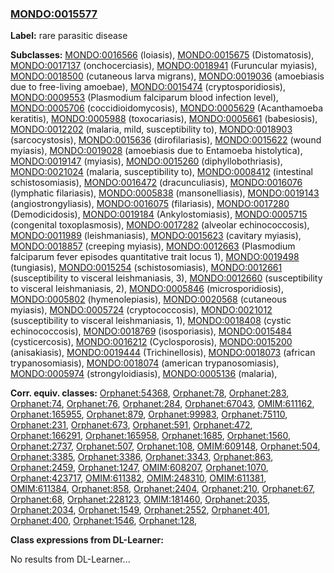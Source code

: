 
### [MONDO:0015577](http://purl.obolibrary.org/obo/MONDO_0015577)
**Label:** rare parasitic disease

**Subclasses:** [MONDO:0016566](http://purl.obolibrary.org/obo/MONDO_0016566) (loiasis), [MONDO:0015675](http://purl.obolibrary.org/obo/MONDO_0015675) (Distomatosis), [MONDO:0017137](http://purl.obolibrary.org/obo/MONDO_0017137) (onchocerciasis), [MONDO:0018941](http://purl.obolibrary.org/obo/MONDO_0018941) (Furuncular myiasis), [MONDO:0018500](http://purl.obolibrary.org/obo/MONDO_0018500) (cutaneous larva migrans), [MONDO:0019036](http://purl.obolibrary.org/obo/MONDO_0019036) (amoebiasis due to free-living amoebae), [MONDO:0015474](http://purl.obolibrary.org/obo/MONDO_0015474) (cryptosporidiosis), [MONDO:0009553](http://purl.obolibrary.org/obo/MONDO_0009553) (Plasmodium falciparum blood infection level), [MONDO:0005706](http://purl.obolibrary.org/obo/MONDO_0005706) (coccidioidomycosis), [MONDO:0005629](http://purl.obolibrary.org/obo/MONDO_0005629) (Acanthamoeba keratitis), [MONDO:0005988](http://purl.obolibrary.org/obo/MONDO_0005988) (toxocariasis), [MONDO:0005661](http://purl.obolibrary.org/obo/MONDO_0005661) (babesiosis), [MONDO:0012202](http://purl.obolibrary.org/obo/MONDO_0012202) (malaria, mild, susceptibility to), [MONDO:0018903](http://purl.obolibrary.org/obo/MONDO_0018903) (sarcocystosis), [MONDO:0015636](http://purl.obolibrary.org/obo/MONDO_0015636) (dirofilariasis), [MONDO:0015622](http://purl.obolibrary.org/obo/MONDO_0015622) (wound myiasis), [MONDO:0019028](http://purl.obolibrary.org/obo/MONDO_0019028) (amoebiasis due to Entamoeba histolytica), [MONDO:0019147](http://purl.obolibrary.org/obo/MONDO_0019147) (myiasis), [MONDO:0015260](http://purl.obolibrary.org/obo/MONDO_0015260) (diphyllobothriasis), [MONDO:0021024](http://purl.obolibrary.org/obo/MONDO_0021024) (malaria, susceptibility to), [MONDO:0008412](http://purl.obolibrary.org/obo/MONDO_0008412) (intestinal schistosomiasis), [MONDO:0016472](http://purl.obolibrary.org/obo/MONDO_0016472) (dracunculiasis), [MONDO:0016076](http://purl.obolibrary.org/obo/MONDO_0016076) (lymphatic filariasis), [MONDO:0005838](http://purl.obolibrary.org/obo/MONDO_0005838) (mansonelliasis), [MONDO:0019143](http://purl.obolibrary.org/obo/MONDO_0019143) (angiostrongyliasis), [MONDO:0016075](http://purl.obolibrary.org/obo/MONDO_0016075) (filariasis), [MONDO:0017280](http://purl.obolibrary.org/obo/MONDO_0017280) (Demodicidosis), [MONDO:0019184](http://purl.obolibrary.org/obo/MONDO_0019184) (Ankylostomiasis), [MONDO:0005715](http://purl.obolibrary.org/obo/MONDO_0005715) (congenital toxoplasmosis), [MONDO:0017282](http://purl.obolibrary.org/obo/MONDO_0017282) (alveolar echinococcosis), [MONDO:0011989](http://purl.obolibrary.org/obo/MONDO_0011989) (leishmaniasis), [MONDO:0015623](http://purl.obolibrary.org/obo/MONDO_0015623) (cavitary myiasis), [MONDO:0018857](http://purl.obolibrary.org/obo/MONDO_0018857) (creeping myiasis), [MONDO:0012663](http://purl.obolibrary.org/obo/MONDO_0012663) (Plasmodium falciparum fever episodes quantitative trait locus 1), [MONDO:0019498](http://purl.obolibrary.org/obo/MONDO_0019498) (tungiasis), [MONDO:0015254](http://purl.obolibrary.org/obo/MONDO_0015254) (schistosomiasis), [MONDO:0012661](http://purl.obolibrary.org/obo/MONDO_0012661) (susceptibility to visceral leishmaniasis, 3), [MONDO:0012660](http://purl.obolibrary.org/obo/MONDO_0012660) (susceptibility to visceral leishmaniasis, 2), [MONDO:0005846](http://purl.obolibrary.org/obo/MONDO_0005846) (microsporidiosis), [MONDO:0005802](http://purl.obolibrary.org/obo/MONDO_0005802) (hymenolepiasis), [MONDO:0020568](http://purl.obolibrary.org/obo/MONDO_0020568) (cutaneous myiasis), [MONDO:0005724](http://purl.obolibrary.org/obo/MONDO_0005724) (cryptococcosis), [MONDO:0021012](http://purl.obolibrary.org/obo/MONDO_0021012) (susceptibility to visceral leishmaniasis, 1), [MONDO:0018408](http://purl.obolibrary.org/obo/MONDO_0018408) (cystic echinococcosis), [MONDO:0018769](http://purl.obolibrary.org/obo/MONDO_0018769) (isosporiasis), [MONDO:0015484](http://purl.obolibrary.org/obo/MONDO_0015484) (cysticercosis), [MONDO:0016212](http://purl.obolibrary.org/obo/MONDO_0016212) (Cyclosporosis), [MONDO:0015200](http://purl.obolibrary.org/obo/MONDO_0015200) (anisakiasis), [MONDO:0019444](http://purl.obolibrary.org/obo/MONDO_0019444) (Trichinellosis), [MONDO:0018073](http://purl.obolibrary.org/obo/MONDO_0018073) (african trypanosomiasis), [MONDO:0018074](http://purl.obolibrary.org/obo/MONDO_0018074) (american trypanosomiasis), [MONDO:0005974](http://purl.obolibrary.org/obo/MONDO_0005974) (strongyloidiasis), [MONDO:0005136](http://purl.obolibrary.org/obo/MONDO_0005136) (malaria), 

**Corr. equiv. classes:** [Orphanet:54368](http://www.orpha.net/ORDO/Orphanet_54368), [Orphanet:78](http://www.orpha.net/ORDO/Orphanet_78), [Orphanet:283](http://www.orpha.net/ORDO/Orphanet_283), [Orphanet:74](http://www.orpha.net/ORDO/Orphanet_74), [Orphanet:76](http://www.orpha.net/ORDO/Orphanet_76), [Orphanet:284](http://www.orpha.net/ORDO/Orphanet_284), [Orphanet:67043](http://www.orpha.net/ORDO/Orphanet_67043), [OMIM:611162](http://purl.obolibrary.org/obo/OMIM_611162), [Orphanet:165955](http://www.orpha.net/ORDO/Orphanet_165955), [Orphanet:879](http://www.orpha.net/ORDO/Orphanet_879), [Orphanet:99983](http://www.orpha.net/ORDO/Orphanet_99983), [Orphanet:75110](http://www.orpha.net/ORDO/Orphanet_75110), [Orphanet:231](http://www.orpha.net/ORDO/Orphanet_231), [Orphanet:673](http://www.orpha.net/ORDO/Orphanet_673), [Orphanet:591](http://www.orpha.net/ORDO/Orphanet_591), [Orphanet:472](http://www.orpha.net/ORDO/Orphanet_472), [Orphanet:166291](http://www.orpha.net/ORDO/Orphanet_166291), [Orphanet:165958](http://www.orpha.net/ORDO/Orphanet_165958), [Orphanet:1685](http://www.orpha.net/ORDO/Orphanet_1685), [Orphanet:1560](http://www.orpha.net/ORDO/Orphanet_1560), [Orphanet:2737](http://www.orpha.net/ORDO/Orphanet_2737), [Orphanet:507](http://www.orpha.net/ORDO/Orphanet_507), [Orphanet:108](http://www.orpha.net/ORDO/Orphanet_108), [OMIM:609148](http://purl.obolibrary.org/obo/OMIM_609148), [Orphanet:504](http://www.orpha.net/ORDO/Orphanet_504), [Orphanet:3385](http://www.orpha.net/ORDO/Orphanet_3385), [Orphanet:3386](http://www.orpha.net/ORDO/Orphanet_3386), [Orphanet:3343](http://www.orpha.net/ORDO/Orphanet_3343), [Orphanet:863](http://www.orpha.net/ORDO/Orphanet_863), [Orphanet:2459](http://www.orpha.net/ORDO/Orphanet_2459), [Orphanet:1247](http://www.orpha.net/ORDO/Orphanet_1247), [OMIM:608207](http://purl.obolibrary.org/obo/OMIM_608207), [Orphanet:1070](http://www.orpha.net/ORDO/Orphanet_1070), [Orphanet:423717](http://www.orpha.net/ORDO/Orphanet_423717), [OMIM:611382](http://purl.obolibrary.org/obo/OMIM_611382), [OMIM:248310](http://purl.obolibrary.org/obo/OMIM_248310), [OMIM:611381](http://purl.obolibrary.org/obo/OMIM_611381), [OMIM:611384](http://purl.obolibrary.org/obo/OMIM_611384), [Orphanet:858](http://www.orpha.net/ORDO/Orphanet_858), [Orphanet:2404](http://www.orpha.net/ORDO/Orphanet_2404), [Orphanet:210](http://www.orpha.net/ORDO/Orphanet_210), [Orphanet:67](http://www.orpha.net/ORDO/Orphanet_67), [Orphanet:68](http://www.orpha.net/ORDO/Orphanet_68), [Orphanet:228123](http://www.orpha.net/ORDO/Orphanet_228123), [OMIM:181460](http://purl.obolibrary.org/obo/OMIM_181460), [Orphanet:2035](http://www.orpha.net/ORDO/Orphanet_2035), [Orphanet:2034](http://www.orpha.net/ORDO/Orphanet_2034), [Orphanet:1549](http://www.orpha.net/ORDO/Orphanet_1549), [Orphanet:2552](http://www.orpha.net/ORDO/Orphanet_2552), [Orphanet:401](http://www.orpha.net/ORDO/Orphanet_401), [Orphanet:400](http://www.orpha.net/ORDO/Orphanet_400), [Orphanet:1546](http://www.orpha.net/ORDO/Orphanet_1546), [Orphanet:128](http://www.orpha.net/ORDO/Orphanet_128), 

**Class expressions from DL-Learner:**

No results from DL-Learner...




